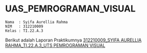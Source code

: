 # UAS_PEMROGRAMAN_VISUAL

```
Nama  : Syifa Aurellia Rahma
NIM   : 312210009
Kelas : TI.22.A.3
```
Berikut adalah Laporan Praktikumnya [312210009_SYIFA AURELLIA RAHMA_TI.22.A.3_UTS PEMROGRAMAN VISUAL](https://github.com/syifaaurellia/UTS_PEMROGRAMAN_VISUAL/blob/main/312210009_SYIFA%20AURELLIA%20RAHMA_TI.22.A.3_UTS%20PEMROGRAMAN%20VISUAL.pdf)
